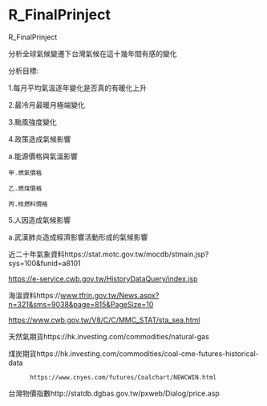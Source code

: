 # R_FinalPrinject
 R_FinalPrinject

分析全球氣候變遷下台灣氣候在這十幾年間有感的變化

分析目標:

1.每月平均氣溫逐年變化是否真的有暖化上升

2.最冷月最暖月極端變化

3.颱風強度變化

4.政策造成氣候影響
  
  a.能源價格與氣溫影響
  
    甲.燃氣價格
    
    乙.燃煤價格
    
    丙.核燃料價格
    
5.人因造成氣候影響

  a.武漢肺炎造成經濟影響活動形成的氣候影響
  
  
  近二十年氣象資料https://stat.motc.gov.tw/mocdb/stmain.jsp?sys=100&funid=a8101
  
  https://e-service.cwb.gov.tw/HistoryDataQuery/index.jsp
  
  海溫資料https://www.tfrin.gov.tw/News.aspx?n=321&sms=9038&page=815&PageSize=10
  
  https://www.cwb.gov.tw/V8/C/C/MMC_STAT/sta_sea.html
  
  天然氣期貨https://hk.investing.com/commodities/natural-gas
  
  煤炭期貨https://hk.investing.com/commodities/coal-cme-futures-historical-data
  
          https://www.cnyes.com/futures/Coalchart/NEWCWIN.html
          
  台灣物價指數http://statdb.dgbas.gov.tw/pxweb/Dialog/price.asp
  
  
